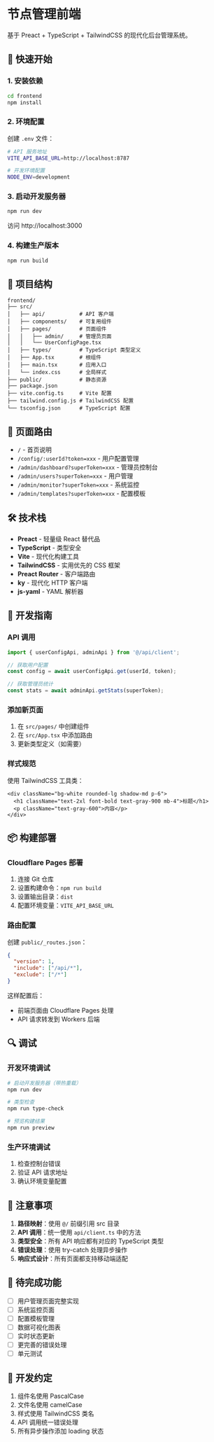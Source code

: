 # 节点管理前端

基于 Preact + TypeScript + TailwindCSS 的现代化后台管理系统。

## 🚀 快速开始

### 1. 安装依赖

```bash
cd frontend
npm install
```

### 2. 环境配置

创建 `.env` 文件：

```bash
# API 服务地址
VITE_API_BASE_URL=http://localhost:8787

# 开发环境配置  
NODE_ENV=development
```

### 3. 启动开发服务器

```bash
npm run dev
```

访问 http://localhost:3000

### 4. 构建生产版本

```bash
npm run build
```

## 📁 项目结构

```
frontend/
├── src/
│   ├── api/           # API 客户端
│   ├── components/    # 可复用组件
│   ├── pages/         # 页面组件
│   │   ├── admin/     # 管理员页面
│   │   └── UserConfigPage.tsx
│   ├── types/         # TypeScript 类型定义
│   ├── App.tsx        # 根组件
│   ├── main.tsx       # 应用入口
│   └── index.css      # 全局样式
├── public/            # 静态资源
├── package.json
├── vite.config.ts     # Vite 配置
├── tailwind.config.js # TailwindCSS 配置
└── tsconfig.json      # TypeScript 配置
```

## 🔗 页面路由

- `/` - 首页说明
- `/config/:userId?token=xxx` - 用户配置管理
- `/admin/dashboard?superToken=xxx` - 管理员控制台
- `/admin/users?superToken=xxx` - 用户管理
- `/admin/monitor?superToken=xxx` - 系统监控
- `/admin/templates?superToken=xxx` - 配置模板

## 🛠️ 技术栈

- **Preact** - 轻量级 React 替代品
- **TypeScript** - 类型安全
- **Vite** - 现代化构建工具
- **TailwindCSS** - 实用优先的 CSS 框架
- **Preact Router** - 客户端路由
- **ky** - 现代化 HTTP 客户端
- **js-yaml** - YAML 解析器

## 🔧 开发指南

### API 调用

```typescript
import { userConfigApi, adminApi } from '@/api/client';

// 获取用户配置
const config = await userConfigApi.get(userId, token);

// 获取管理员统计
const stats = await adminApi.getStats(superToken);
```

### 添加新页面

1. 在 `src/pages/` 中创建组件
2. 在 `src/App.tsx` 中添加路由
3. 更新类型定义（如需要）

### 样式规范

使用 TailwindCSS 工具类：

```tsx
<div className="bg-white rounded-lg shadow-md p-6">
  <h1 className="text-2xl font-bold text-gray-900 mb-4">标题</h1>
  <p className="text-gray-600">内容</p>
</div>
```

## 📦 构建部署

### Cloudflare Pages 部署

1. 连接 Git 仓库
2. 设置构建命令：`npm run build`
3. 设置输出目录：`dist`
4. 配置环境变量：`VITE_API_BASE_URL`

### 路由配置

创建 `public/_routes.json`：

```json
{
  "version": 1,
  "include": ["/api/*"],
  "exclude": ["/*"]
}
```

这样配置后：
- 前端页面由 Cloudflare Pages 处理
- API 请求转发到 Workers 后端

## 🔍 调试

### 开发环境调试

```bash
# 启动开发服务器（带热重载）
npm run dev

# 类型检查
npm run type-check

# 预览构建结果
npm run preview
```

### 生产环境调试

1. 检查控制台错误
2. 验证 API 请求地址
3. 确认环境变量配置

## 📝 注意事项

1. **路径映射**：使用 `@/` 前缀引用 src 目录
2. **API 调用**：统一使用 `api/client.ts` 中的方法
3. **类型安全**：所有 API 响应都有对应的 TypeScript 类型
4. **错误处理**：使用 try-catch 处理异步操作
5. **响应式设计**：所有页面都支持移动端适配

## 🚧 待完成功能

- [ ] 用户管理页面完整实现
- [ ] 系统监控页面
- [ ] 配置模板管理
- [ ] 数据可视化图表
- [ ] 实时状态更新
- [ ] 更完善的错误处理
- [ ] 单元测试

## 🤝 开发约定

1. 组件名使用 PascalCase
2. 文件名使用 camelCase
3. 样式使用 TailwindCSS 类名
4. API 调用统一错误处理
5. 所有异步操作添加 loading 状态 